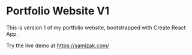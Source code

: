 # Portfolio Website V1

This is version 1 of my portfolio website, bootstrapped with Create React App.

Try the live demo at https://samizak.com/
